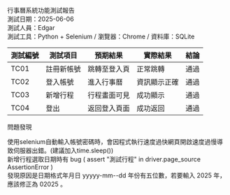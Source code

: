 行事曆系統功能測試報告  
測試日期：2025-06-06  
測試人員：Edgar  
測試工具：Python + Selenium / 瀏覽器：Chrome / 資料庫：SQLite  

| 測試編號 | 測試項目     | 預期結果         | 實際結果     | 結論 |
|----------|--------------|------------------|--------------|------|
| TC01     | 註冊新帳號   | 跳轉至登入頁     | 正常跳轉     | 通過 |
| TC02     | 登入帳號     | 進入行事曆       | 資訊顯示正確 | 通過 |
| TC03     | 新增行程     | 行程畫面可見     | 成功顯示     | 通過 |
| TC04     | 登出         | 返回登入頁面     | 成功返回     | 通過 |

問題發現

使用selenium自動輸入帳號密碼時，會因程式執行速度過快網頁開啟速度過慢導致伺服器出錯。(建議加入time.sleep())  
新增行程選取日期時有 bug ( assert "測試行程" in driver.page_source AssertionError )  
發現原因是日期格式年月日 yyyyy-mm--dd 年份有五位數，若要輸入 2025 年，應該修正為 02025 。  
